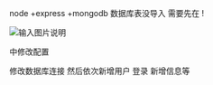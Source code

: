 node +express +mongodb  数据库表没导入 需要先在 !




![输入图片说明](https://images.gitee.com/uploads/images/2019/0828/120056_b62c958f_2045611.png "屏幕截图.png")


中修改配置

 修改数据库连接
然后依次新增用户 登录 新增信息等